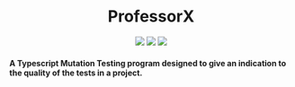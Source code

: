 <h1 align="center"> ProfessorX </h1>

<p align="center">
<img src="https://travis-ci.org/jameshmread/ProfessorX.svg?branch=master">

<img src="https://api.codacy.com/project/badge/Grade/befa3c5cfe664470b38d161d29990b4b"/>

<img src='https://bettercodehub.com/edge/badge/jameshmread/ProfessorX?branch=master'>
</p>

<h4>
A Typescript Mutation Testing program designed to give an indication to the quality of the tests in a project.
</h4>
